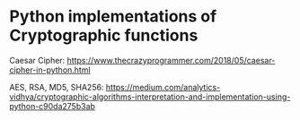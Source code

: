 # Python implementations of Cryptographic functions

Caesar Cipher: https://www.thecrazyprogrammer.com/2018/05/caesar-cipher-in-python.html

AES, RSA, MD5, SHA256: https://medium.com/analytics-vidhya/cryptographic-algorithms-interpretation-and-implementation-using-python-c90da275b3ab

